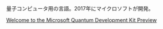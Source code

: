 量子コンピュータ用の言語。2017年にマイクロソフトが開発。

[Welcome to the Microsoft Quantum Development Kit Preview](https://docs.microsoft.com/en-us/quantum/?view=qsharp-preview)


